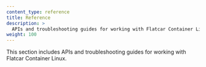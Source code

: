 ```yaml
---
content_type: reference
title: Reference
description: >
  APIs and troubleshooting guides for working with Flatcar Container Linux.
weight: 100
---
```


This section includes APIs and troubleshooting guides for working with Flatcar Container Linux.
